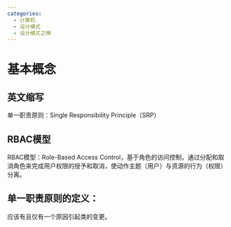 ```yaml
---
categories:
  - 计算机
  - 设计模式
  - 设计模式之禅
---
```

# 基本概念
## 英文缩写
单一职责原则：Single Responsibility Principle（SRP）

## RBAC模型
RBAC模型：Role-Based Access Control，基于角色的访问控制，通过分配和取消角色来完成用户权限的授予和取消，使动作主题（用户）与资源的行为（权限）分离。

## 单一职责原则的定义：
应该有且仅有一个原因引起类的变更。